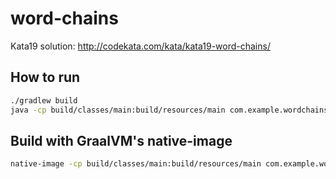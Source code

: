 # word-chains

Kata19 solution: http://codekata.com/kata/kata19-word-chains/

## How to run
```bash
./gradlew build
java -cp build/classes/main:build/resources/main com.example.wordchains.Main cat dog
```

## Build with GraalVM's native-image
```bash
native-image -cp build/classes/main:build/resources/main com.example.wordchains.Main NativeWordChains -H:IncludeResources=".*/wordlist.txt\$"
```